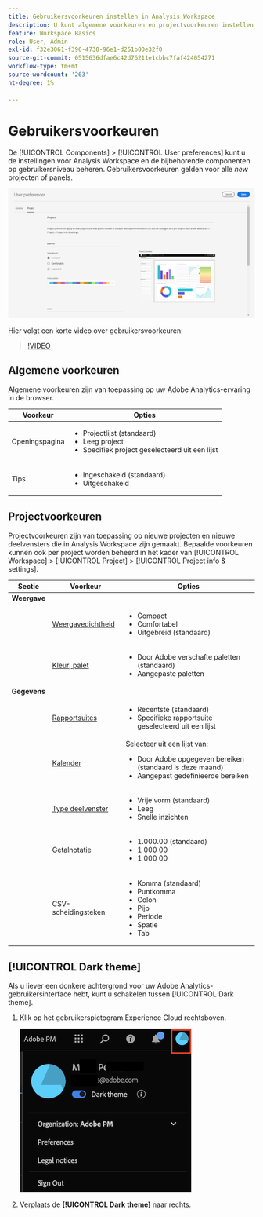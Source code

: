 ```yaml
---
title: Gebruikersvoorkeuren instellen in Analysis Workspace
description: U kunt algemene voorkeuren en projectvoorkeuren instellen voor gebruikers en een voorkeur voor donkere thema's.
feature: Workspace Basics
role: User, Admin
exl-id: f32e3061-f396-4730-96e1-d251b00e32f0
source-git-commit: 0515636dfae6c42d76211e1cbbc7faf424054271
workflow-type: tm+mt
source-wordcount: '263'
ht-degree: 1%

---
```


# Gebruikersvoorkeuren

De [!UICONTROL Components] > [!UICONTROL User preferences] kunt u de instellingen voor Analysis Workspace en de bijbehorende componenten op gebruikersniveau beheren. Gebruikersvoorkeuren gelden voor alle *new* projecten of panels.

![Gebruikersvoorkeuren](assets/user-preferences.png)

Hier volgt een korte video over gebruikersvoorkeuren:

>[!VIDEO](https://video.tv.adobe.com/v/332600/?quality=12)

## Algemene voorkeuren

Algemene voorkeuren zijn van toepassing op uw Adobe Analytics-ervaring in de browser.

| Voorkeur | Opties |
| --- | --- |
| Openingspagina | <ul><li>Projectlijst (standaard)</li><li>Leeg project</li><li>Specifiek project geselecteerd uit een lijst</li></ul> |
| Tips | <ul><li>Ingeschakeld (standaard)</li><li>Uitgeschakeld</li></ul> |

## Projectvoorkeuren

Projectvoorkeuren zijn van toepassing op nieuwe projecten en nieuwe deelvensters die in Analysis Workspace zijn gemaakt. Bepaalde voorkeuren kunnen ook per project worden beheerd in het kader van [!UICONTROL Workspace] > [!UICONTROL Project] > [!UICONTROL Project info & settings].

| Sectie | Voorkeur | Opties |
| --- | --- | --- |
| **Weergave** |  |  |
|  | [Weergavedichtheid](https://experienceleague.adobe.com/docs/analytics/analyze/analysis-workspace/build-workspace-project/view-density.html) | <ul><li>Compact</li><li>Comfortabel</li><li>Uitgebreid (standaard)</li></ul> |
|  | [Kleur, palet](https://experienceleague.adobe.com/docs/analytics/analyze/analysis-workspace/build-workspace-project/color-palettes.html) | <ul><li>Door Adobe verschafte paletten (standaard)</li><li>Aangepaste paletten</li></ul> |
| **Gegevens** |  |  |
|  | [Rapportsuites](https://experienceleague.adobe.com/docs/analytics/analyze/analysis-workspace/panels/panels.html?#report-suite) | <ul><li>Recentste (standaard)</li><li>Specifieke rapportsuite geselecteerd uit een lijst</li></ul> |
|  | [Kalender](https://experienceleague.adobe.com/docs/analytics/analyze/analysis-workspace/panels/panels.html?#calendar) | Selecteer uit een lijst van: <ul><li>Door Adobe opgegeven bereiken (standaard is deze maand)</li><li>Aangepast gedefinieerde bereiken</li></ul> |
|  | [Type deelvenster](https://experienceleague.adobe.com/docs/analytics/analyze/analysis-workspace/panels/panels.html) | <ul><li>Vrije vorm (standaard)</li><li>Leeg</li><li>Snelle inzichten</li></ul> |
|  | Getalnotatie | <ul><li>1.000.00 (standaard)</li><li>1 000 00</li><li>1 000 00</li></ul> |
|  | CSV-scheidingsteken | <ul><li>Komma (standaard)</li><li>Puntkomma</li><li>Colon</li><li>Pijp</li><li>Periode</li><li>Spatie</li><li>Tab</li></ul> |

## [!UICONTROL Dark theme]

Als u liever een donkere achtergrond voor uw Adobe Analytics-gebruikersinterface hebt, kunt u schakelen tussen [!UICONTROL Dark theme].

1. Klik op het gebruikerspictogram Experience Cloud rechtsboven.

   ![donkerthema](assets/dark-theme.png)

1. Verplaats de **[!UICONTROL Dark theme]** naar rechts.

